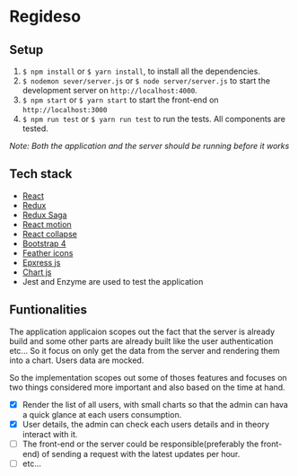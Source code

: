 # Regideso

## Setup

1.  `$ npm install` or `$ yarn install`, to install all the dependencies.
2.  `$ nodemon sever/server.js` or `$ node server/server.js` to start the development server on `http://localhost:4000`.
3.  `$ npm start` or `$ yarn start` to start the front-end on `http://localhost:3000`
4.  `$ npm run test` or `$ yarn run test` to run the tests. All components are tested.

_Note: Both the application and the server should be running before it works_

## Tech stack

- [React ](https://reactjs.org/)
- [Redux](https://redux.js.org/)
- [Redux Saga](https://redux-saga.js.org/)
- [React motion](https://github.com/chenglou/react-motion)
- [React collapse](https://github.com/chenglou/react-motion)
- [Bootstrap 4](https://getbootstrap.com/docs/4.1/getting-started/introduction/)
- [Feather icons](https://feathericons.com/)
- [Epxress js](https://expressjs.com/)
- [Chart js](http://www.chartjs.org/docs/latest/)
- Jest and Enzyme are used to test the application

## Funtionalities

The application applicaion scopes out the fact that the server is already build and some other parts are already built like the user authentication etc... So it focus on only get the data from the server and rendering them into a chart. Users data are mocked.

So the implementation scopes out some of thoses features and focuses on two things considered more important and also based on the time at hand.

- [x] Render the list of all users, with small charts so that the admin can hava a quick glance at each users consumption.
- [x] User details, the admin can check each users details and in theory interact with it.
- [ ] The front-end or the server could be responsible(preferably the front-end) of sending a request with the latest updates per hour.
- [ ] etc...
